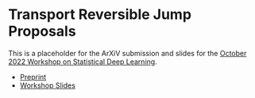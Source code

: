 # Transport Reversible Jump Proposals

This is a placeholder for the ArXiV submission and slides for the [October 2022 Workshop on Statistical Deep Learning](https://andrewzm.github.io/deepspat-website/workshop/).

- [Preprint](arxiv_trjp.pdf)
- [Workshop Slides](Laurence_Davies_Slides_TRJP_Oct_2022.pdf)
